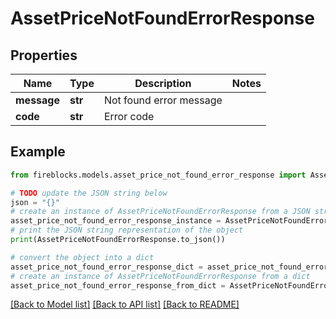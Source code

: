 # AssetPriceNotFoundErrorResponse


## Properties

Name | Type | Description | Notes
------------ | ------------- | ------------- | -------------
**message** | **str** | Not found error message | 
**code** | **str** | Error code | 

## Example

```python
from fireblocks.models.asset_price_not_found_error_response import AssetPriceNotFoundErrorResponse

# TODO update the JSON string below
json = "{}"
# create an instance of AssetPriceNotFoundErrorResponse from a JSON string
asset_price_not_found_error_response_instance = AssetPriceNotFoundErrorResponse.from_json(json)
# print the JSON string representation of the object
print(AssetPriceNotFoundErrorResponse.to_json())

# convert the object into a dict
asset_price_not_found_error_response_dict = asset_price_not_found_error_response_instance.to_dict()
# create an instance of AssetPriceNotFoundErrorResponse from a dict
asset_price_not_found_error_response_from_dict = AssetPriceNotFoundErrorResponse.from_dict(asset_price_not_found_error_response_dict)
```
[[Back to Model list]](../README.md#documentation-for-models) [[Back to API list]](../README.md#documentation-for-api-endpoints) [[Back to README]](../README.md)



